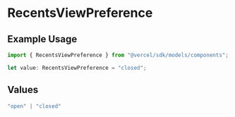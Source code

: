 # RecentsViewPreference

## Example Usage

```typescript
import { RecentsViewPreference } from "@vercel/sdk/models/components";

let value: RecentsViewPreference = "closed";
```

## Values

```typescript
"open" | "closed"
```